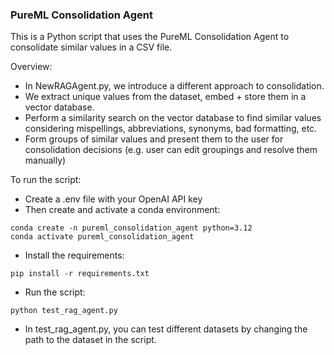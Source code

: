 ### PureML Consolidation Agent

This is a Python script that uses the PureML Consolidation Agent to consolidate similar values in a CSV file.

Overview: 
- In NewRAGAgent.py, we introduce a different approach to consolidation. 
- We extract unique values from the dataset, embed + store them in a vector database. 
- Perform a similarity search on the vector database to find similar values considering mispellings, abbreviations, synonyms, bad formatting, etc. 
- Form groups of similar values and present them to the user for consolidation decisions (e.g. user can edit groupings and resolve them manually)

To run the script: 
- Create a .env file with your OpenAI API key
- Then create and activate a conda environment:
```
conda create -n pureml_consolidation_agent python=3.12
conda activate pureml_consolidation_agent
```
- Install the requirements:
```
pip install -r requirements.txt
```
- Run the script:
```
python test_rag_agent.py
```
- In test_rag_agent.py, you can test different datasets by changing the path to the dataset in the script. 

